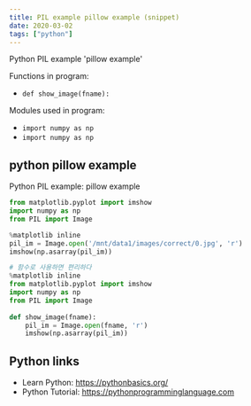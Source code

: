 ```yaml
---
title: PIL example pillow example (snippet)
date: 2020-03-02
tags: ["python"]
---
```

Python PIL example 'pillow example'

Functions in program: 
* `def show_image(fname):    `

Modules used in program: 
* `import numpy as np`
* `import numpy as np`

## python pillow example

Python PIL example: pillow example

```python
from matplotlib.pyplot import imshow
import numpy as np
from PIL import Image

%matplotlib inline
pil_im = Image.open('/mnt/data1/images/correct/0.jpg', 'r')
imshow(np.asarray(pil_im))

# 함수로 사용하면 편리하다
%matplotlib inline
from matplotlib.pyplot import imshow
import numpy as np
from PIL import Image
    
def show_image(fname):    
    pil_im = Image.open(fname, 'r')
    imshow(np.asarray(pil_im))


```

## Python links

- Learn Python: https://pythonbasics.org/
- Python Tutorial: https://pythonprogramminglanguage.com

